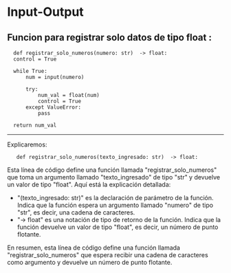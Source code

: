 # Input-Output


## Funcion para registrar solo datos de tipo float : 

      def registrar_solo_numeros(numero: str)  -> float:
      control = True

      while True:
          num = input(numero)

          try:
              num_val = float(num)
              control = True
          except ValueError:
              pass

      return num_val
      
      
  ---------------
 Explicaremos: 
 
       def registrar_solo_numeros(texto_ingresado: str)  -> float:
 
 Esta línea de código define una función llamada "registrar_solo_numeros" que toma un argumento llamado "texto_ingresado" de tipo "str" y devuelve un valor de tipo "float". Aquí está la explicación detallada:

- "(texto_ingresado: str)" es la declaración de parámetro de la función. Indica que la función espera un argumento llamado "numero" de tipo "str", es decir, una cadena de caracteres.
- "-> float" es una notación de tipo de retorno de la función. Indica que la función devuelve un valor de tipo "float", es decir, un número de punto flotante.

En resumen, esta línea de código define una función llamada "registrar_solo_numeros" que espera recibir una cadena de caracteres como argumento y devuelve un número de punto flotante.
